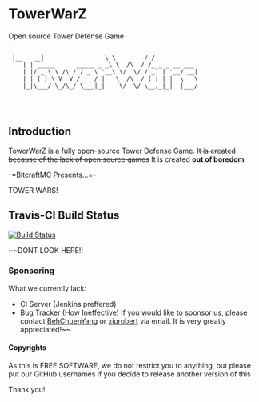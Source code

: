 # TowerWarZ
Open source Tower Defense Game

```
  _______                  __          __            
 |__   __|                 \ \        / /            
    | | _____      _____ _ _\ \  /\  / /_ _ _ __ ___ 
    | |/ _ \ \ /\ / / _ \ '__\ \/  \/ / _` | '__/ __|
    | | (_) \ V  V /  __/ |   \  /\  / (_| | |  \__ \
    |_|\___/ \_/\_/ \___|_|    \/  \/ \__,_|_|  |___/
                                                     
                                                     
                                                     
```
## Introduction
TowerWarZ is a fully open-source Tower Defense Game. ~~It is created because of the lack of open source games~~ It is created **out of boredom**

-=BitcraftMC Presents...=-

TOWER WARS!

## Travis-CI Build Status
[![Build Status](https://travis-ci.org/xiurobert/TowerWarZ.svg?branch=master)](https://travis-ci.org/xiurobert/TowerWarZ)

~~DONT LOOK HERE!!
### Sponsoring
What we currently lack: 
- CI Server (Jenkins preffered)
- Bug Tracker (How Ineffective)
If you would like to sponsor us, please contact [BehChuenYang](mailto:depictiger@gmail.com) or [xiurobert](mailto:xiurobert@gmail.com) via email. It is very greatly appreciated!~~

#### Copyrights
As this is FREE SOFTWARE, we do not restrict you to anything, but please put our GitHub usernames if you decide to release
another version of this

Thank you!
